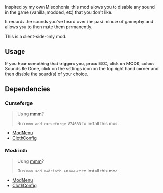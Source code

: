 Inspired by my own Misophonia, this mod allows you to disable any sound in the game (vanilla, modded, etc) that you don't like.

It records the sounds you've heard over the past minute of gameplay and allows you to then mute them permanently.

This is a client-side-only mod.

## Usage

If you hear something that triggers you, press ESC, click on MODS, select Sounds Be Gone, click on the settings icon on the top right hand corner and then disable the sound(s) of your choice.

## Dependencies

### Curseforge

> Using [mmm](https://github.com/meza/minecraft-mod-manager)?
> 
> Run `mmm add curseforge 874633` to install this mod.

- [ModMenu](https://www.curseforge.com/minecraft/mc-mods/modmenu)
- [ClothConfig](https://www.curseforge.com/minecraft/mc-mods/cloth-config)

### Modrinth

> Using [mmm](https://github.com/meza/minecraft-mod-manager)?
>
> Run `mmm add modrinth FOIvwGKz` to install this mod.

- [ModMenu](https://modrinth.com/mod/modmenu)
- [ClothConfig](https://modrinth.com/mod/cloth-config)
